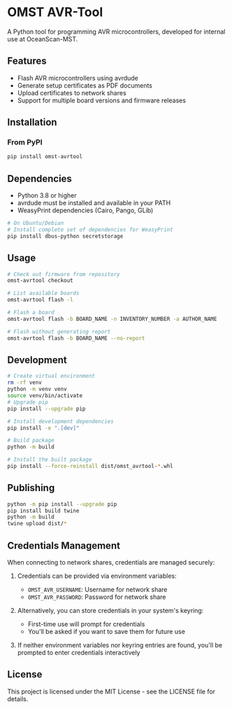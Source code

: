# OMST AVR-Tool

A Python tool for programming AVR microcontrollers, developed for internal use at OceanScan-MST.

## Features

- Flash AVR microcontrollers using avrdude
- Generate setup certificates as PDF documents
- Upload certificates to network shares
- Support for multiple board versions and firmware releases

## Installation

### From PyPI

```bash
pip install omst-avrtool
```


## Dependencies

- Python 3.8 or higher
- avrdude must be installed and available in your PATH
- WeasyPrint dependencies (Cairo, Pango, GLib)
```bash
# On Ubuntu/Debian
# Install complete set of dependencies for WeasyPrint
pip install dbus-python secretstorage
```

## Usage

```bash
# Check out firmware from repository
omst-avrtool checkout

# List available boards
omst-avrtool flash -l

# Flash a board
omst-avrtool flash -b BOARD_NAME -n INVENTORY_NUMBER -a AUTHOR_NAME

# Flash without generating report
omst-avrtool flash -b BOARD_NAME --no-report
```

## Development

```bash
# Create virtual environment
rm -rf venv
python -m venv venv
source venv/bin/activate
# Upgrade pip
pip install --upgrade pip

# Install development dependencies
pip install -e ".[dev]"

# Build package
python -m build

# Install the built package
pip install --force-reinstall dist/omst_avrtool-*.whl
```

## Publishing
```bash
python -m pip install --upgrade pip
pip install build twine
python -m build
twine upload dist/*
```

## Credentials Management

When connecting to network shares, credentials are managed securely:

1. Credentials can be provided via environment variables:
   - `OMST_AVR_USERNAME`: Username for network share
   - `OMST_AVR_PASSWORD`: Password for network share

2. Alternatively, you can store credentials in your system's keyring:
   - First-time use will prompt for credentials
   - You'll be asked if you want to save them for future use

3. If neither environment variables nor keyring entries are found, 
   you'll be prompted to enter credentials interactively

## License

This project is licensed under the MIT License - see the LICENSE file for details.